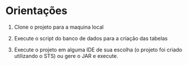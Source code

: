# Orientações

1) Clone o projeto para a maquina local

2) Execute o script do banco de dados para a criação das tabelas

3) Execute o projeto em alguma IDE de sua escolha (o projeto foi criado utilizando o STS) ou gere o JAR e execute.




